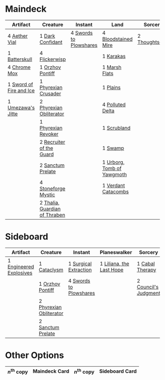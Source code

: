 
# Maindeck

|                                            Artifact                                            |                                               Creature                                               |                                            Instant                                            |                                                Land                                                 |                                         Sorcery                                         |
|------------------------------------------------------------------------------------------------|------------------------------------------------------------------------------------------------------|-----------------------------------------------------------------------------------------------|-----------------------------------------------------------------------------------------------------|-----------------------------------------------------------------------------------------|
|4 [Aether Vial](http://gatherer.wizards.com/Pages/Card/Details.aspx?multiverseid=370514)        |1 [Dark Confidant](http://gatherer.wizards.com/Pages/Card/Details.aspx?multiverseid=None)             |4 [Swords to Plowshares](http://gatherer.wizards.com/Pages/Card/Details.aspx?multiverseid=None)|4 [Bloodstained Mire](http://gatherer.wizards.com/Pages/Card/Details.aspx?multiverseid=None)         |2 [Thoughtseize](http://gatherer.wizards.com/Pages/Card/Details.aspx?multiverseid=438676)|
|1 [Batterskull](http://gatherer.wizards.com/Pages/Card/Details.aspx?multiverseid=None)          |4 [Flickerwisp](http://gatherer.wizards.com/Pages/Card/Details.aspx?multiverseid=370449)              |                                                                                               |1 [Karakas](http://gatherer.wizards.com/Pages/Card/Details.aspx?multiverseid=None)                   |                                                                                         |
|4 [Chrome Mox](http://gatherer.wizards.com/Pages/Card/Details.aspx?multiverseid=None)           |1 [Orzhov Pontiff](http://gatherer.wizards.com/Pages/Card/Details.aspx?multiverseid=96844)            |                                                                                               |1 [Marsh Flats](http://gatherer.wizards.com/Pages/Card/Details.aspx?multiverseid=426064)             |                                                                                         |
|1 [Sword of Fire and Ice](http://gatherer.wizards.com/Pages/Card/Details.aspx?multiverseid=None)|1 [Phyrexian Crusader](http://gatherer.wizards.com/Pages/Card/Details.aspx?multiverseid=213724)       |                                                                                               |1 [Plains](http://gatherer.wizards.com/Pages/Card/Details.aspx?multiverseid=439601)                  |                                                                                         |
|1 [Umezawa's Jitte](http://gatherer.wizards.com/Pages/Card/Details.aspx?multiverseid=None)      |2 [Phyrexian Obliterator](http://gatherer.wizards.com/Pages/Card/Details.aspx?multiverseid=442090)    |                                                                                               |4 [Polluted Delta](http://gatherer.wizards.com/Pages/Card/Details.aspx?multiverseid=None)            |                                                                                         |
|                                                                                                |1 [Phyrexian Revoker](http://gatherer.wizards.com/Pages/Card/Details.aspx?multiverseid=220589)        |                                                                                               |1 [Scrubland](http://gatherer.wizards.com/Pages/Card/Details.aspx?multiverseid=383083)               |                                                                                         |
|                                                                                                |2 [Recruiter of the Guard](http://gatherer.wizards.com/Pages/Card/Details.aspx?multiverseid=416779)   |                                                                                               |1 [Swamp](http://gatherer.wizards.com/Pages/Card/Details.aspx?multiverseid=439603)                   |                                                                                         |
|                                                                                                |2 [Sanctum Prelate](http://gatherer.wizards.com/Pages/Card/Details.aspx?multiverseid=416780)          |                                                                                               |1 [Urborg, Tomb of Yawgmoth](http://gatherer.wizards.com/Pages/Card/Details.aspx?multiverseid=287330)|                                                                                         |
|                                                                                                |4 [Stoneforge Mystic](http://gatherer.wizards.com/Pages/Card/Details.aspx?multiverseid=None)          |                                                                                               |1 [Verdant Catacombs](http://gatherer.wizards.com/Pages/Card/Details.aspx?multiverseid=426074)       |                                                                                         |
|                                                                                                |2 [Thalia, Guardian of Thraben](http://gatherer.wizards.com/Pages/Card/Details.aspx?multiverseid=None)|                                                                                               |                                                                                                     |                                                                                         |


# Sideboard

|                                             Artifact                                             |                                             Creature                                             |                                            Instant                                            |                                           Planeswalker                                            |                                            Sorcery                                            |
|--------------------------------------------------------------------------------------------------|--------------------------------------------------------------------------------------------------|-----------------------------------------------------------------------------------------------|---------------------------------------------------------------------------------------------------|-----------------------------------------------------------------------------------------------|
|1 [Engineered Explosives](http://gatherer.wizards.com/Pages/Card/Details.aspx?multiverseid=370549)|1 [Cataclysm](http://gatherer.wizards.com/Pages/Card/Details.aspx?multiverseid=420588)            |1 [Surgical Extraction](http://gatherer.wizards.com/Pages/Card/Details.aspx?multiverseid=None) |1 [Liliana, the Last Hope](http://gatherer.wizards.com/Pages/Card/Details.aspx?multiverseid=414388)|1 [Cabal Therapy](http://gatherer.wizards.com/Pages/Card/Details.aspx?multiverseid=None)       |
|                                                                                                  |1 [Orzhov Pontiff](http://gatherer.wizards.com/Pages/Card/Details.aspx?multiverseid=96844)        |4 [Swords to Plowshares](http://gatherer.wizards.com/Pages/Card/Details.aspx?multiverseid=None)|                                                                                                   |2 [Council's Judgment](http://gatherer.wizards.com/Pages/Card/Details.aspx?multiverseid=382896)|
|                                                                                                  |2 [Phyrexian Obliterator](http://gatherer.wizards.com/Pages/Card/Details.aspx?multiverseid=442090)|                                                                                               |                                                                                                   |                                                                                               |
|                                                                                                  |2 [Sanctum Prelate](http://gatherer.wizards.com/Pages/Card/Details.aspx?multiverseid=416780)      |                                                                                               |                                                                                                   |                                                                                               |


# Other Options

|*n*<sup>th</sup> copy|Maindeck Card|*n*<sup>th</sup> copy|Sideboard Card|
|---------------------|-------------|---------------------|--------------|

